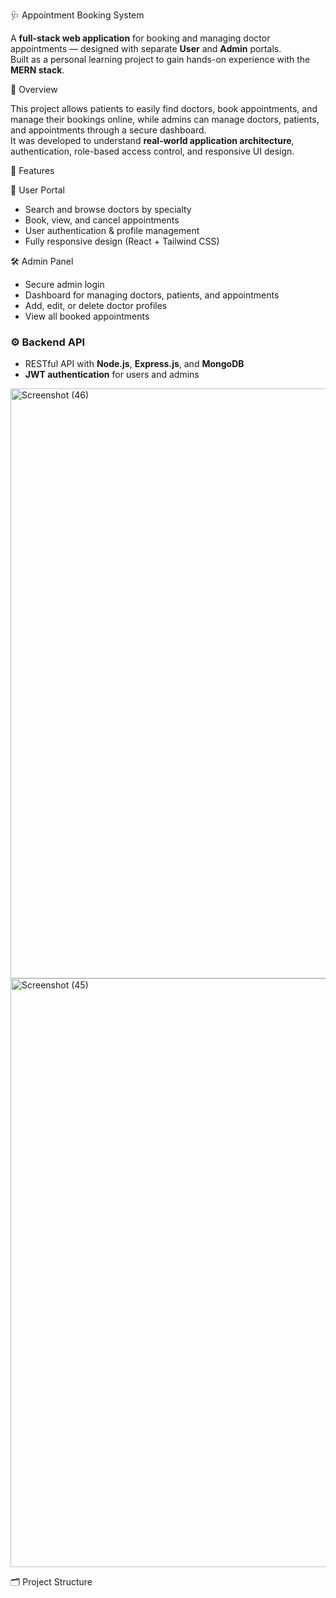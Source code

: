🩺 Appointment Booking System

A **full-stack web application** for booking and managing doctor appointments — designed with separate **User** and **Admin** portals.  
Built as a personal learning project to gain hands-on experience with the **MERN stack**.



📌 Overview

This project allows patients to easily find doctors, book appointments, and manage their bookings online, while admins can manage doctors, patients, and appointments through a secure dashboard.  
It was developed to understand **real-world application architecture**, authentication, role-based access control, and responsive UI design.



 🚀 Features 

👤 User Portal
- Search and browse doctors by specialty
- Book, view, and cancel appointments
- User authentication & profile management
- Fully responsive design (React + Tailwind CSS)

 🛠 Admin Panel
- Secure admin login
- Dashboard for managing doctors, patients, and appointments
- Add, edit, or delete doctor profiles
- View all booked appointments

### ⚙ Backend API
- RESTful API with **Node.js**, **Express.js**, and **MongoDB**
- **JWT authentication** for users and admins



<img width="1920" height="944" alt="Screenshot (46)" src="https://github.com/user-attachments/assets/6d51e52e-fd57-4bba-a29a-234fbc2d3c46" />
<img width="1920" height="942" alt="Screenshot (45)" src="https://github.com/user-attachments/assets/2dbd67fd-d227-48e1-b5a7-835e8ddf14be" />





 🗂 Project Structure
